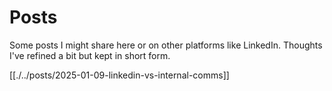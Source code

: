 # Posts

Some posts I might share here or on other platforms like LinkedIn. Thoughts I've refined a bit but kept in short form.

[[./../posts/2025-01-09-linkedin-vs-internal-comms]]
